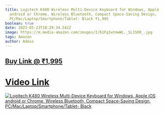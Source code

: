 ```yaml
---
title: Logitech K480 Wireless Multi-Device Keyboard for Windows, Apple iOS
  android or Chrome, Wireless Bluetooth, Compact Space-Saving Design,
  PC/Mac/Laptop/Smartphone/Tablet- Black ₹1,995
boolean: true
date: 2022-05-23T10:29:34.541Z
image: https://m.media-amazon.com/images/I/61Fq1wtmwWL._SL1500_.jpg
tags: Amazon
author: Admin
---
```

## [Buy Link @ ₹1,995](https://www.amazon.in/Logitech-Multi-Device-Bluetooth-Keyboard-Black/dp/B00MUTWLW4)

# [Video Link](https://dailynewz.xyz/video.php?v=yGL7RkmkW1E)

[![Logitech K480 Wireless Multi-Device Keyboard for Windows, Apple iOS android or Chrome, Wireless Bluetooth, Compact Space-Saving Design, PC/Mac/Laptop/Smartphone/Tablet- Black](https://m.media-amazon.com/images/I/612Vyu5Sz7L._SL1500_.jpg)](https://www.amazon.in/Logitech-Multi-Device-Bluetooth-Keyboard-Black/dp/B00MUTWLW4)